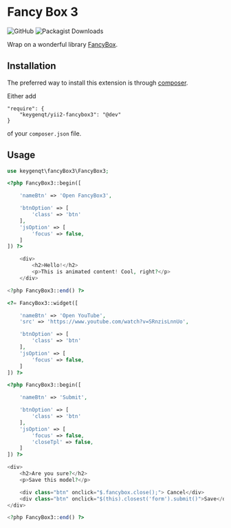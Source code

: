 Fancy Box 3
===================

![GitHub](https://img.shields.io/github/license/keygenqt/yii2-fancyBox3)
![Packagist Downloads](https://img.shields.io/packagist/dt/keygenqt/yii2-fancyBox3)

Wrap on a wonderful library [FancyBox](https://github.com/fancyapps/fancybox).

## Installation

The preferred way to install this extension is through [composer](http://getcomposer.org/download/).

Either add

```
"require": {
    "keygenqt/yii2-fancybox3": "@dev"
}
```

of your `composer.json` file.

## Usage

```php
use keygenqt\fancyBox3\FancyBox3;
```

```php
<?php FancyBox3::begin([

    'nameBtn' => 'Open FancyBox3',

    'btnOption' => [
        'class' => 'btn'
    ],
    'jsOption' => [
        'focus' => false,
    ]
]) ?>

    <div>
        <h2>Hello!</h2>
        <p>This is animated content! Cool, right?</p>
    </div>

<?php FancyBox3::end() ?>
```

```php
<?= FancyBox3::widget([

    'nameBtn' => 'Open YouTube',
    'src' => 'https://www.youtube.com/watch?v=SRnzisLnnUo',

    'btnOption' => [
        'class' => 'btn'
    ],
    'jsOption' => [
        'focus' => false,
    ]
]) ?>
```

```php
<?php FancyBox3::begin([

    'nameBtn' => 'Submit',

    'btnOption' => [
        'class' => 'btn'
    ],
    'jsOption' => [
        'focus' => false,
        'closeTpl' => false,
    ]
]) ?>

<div>
    <h2>Are you sure?</h2>
    <p>Save this model?</p>

    <div class="btn" onclick="$.fancybox.close();"> Cancel</div>
    <div class="btn" onclick="$(this).closest('form').submit()">Save</div>
</div>

<?php FancyBox3::end() ?>
```